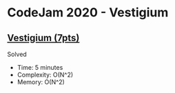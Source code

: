 # CodeJam 2020 - Vestigium

## [Vestigium (7pts)](https://codingcompetitions.withgoogle.com/codejam/round/000000000019fd27/000000000020993c)

Solved

* Time: 5 minutes
* Complexity: O(N^2)
* Memory: O(N^2)
